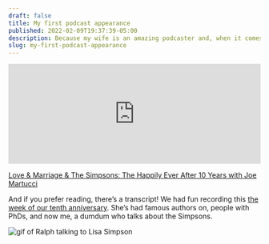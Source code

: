 ```yaml
---
draft: false
title: My first podcast appearance
published: 2022-02-09T19:37:39-05:00
description: Because my wife is an amazing podcaster and, when it comes to dealing with me, editor.
slug: my-first-podcast-appearance
---
```

<iframe height="200px" width="100%" frameborder="no" scrolling="no" seamless src="https://player.simplecast.com/ceac1cdb-4d69-4604-af30-611062495210?dark=false"></iframe>

[Love & Marriage & The Simpsons: The Happily Ever After 10 Years with Joe Martucci](https://shelflovepodcast.com/episodes/season-2/episode-109/love-marriage-the-simpsons-the-happily-ever-after-10-years-with-joe-martucci)

And if you prefer reading, there’s a transcript! We had fun recording this [the week of our tenth anniversary](https://www.builtwith.coffee/blog-posts/2021/08/weeknotes-for-the-week-ending-august-29-2021). She’s had famous authors on, people with PhDs, and now me, a dumdum who talks about the Simpsons.

![gif of Ralph talking to Lisa Simpson](/assets/gifs/do-you-like-stuff.gif)
